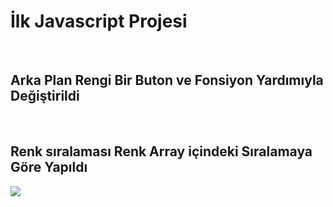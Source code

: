 <h1>İlk Javascript Projesi</h1> </br>

<h2>Arka Plan Rengi Bir Buton ve Fonsiyon Yardımıyla Değiştirildi</h2>  </br>

<h2>Renk sıralaması Renk Array içindeki Sıralamaya Göre Yapıldı </h2>

![](scree.gif)

